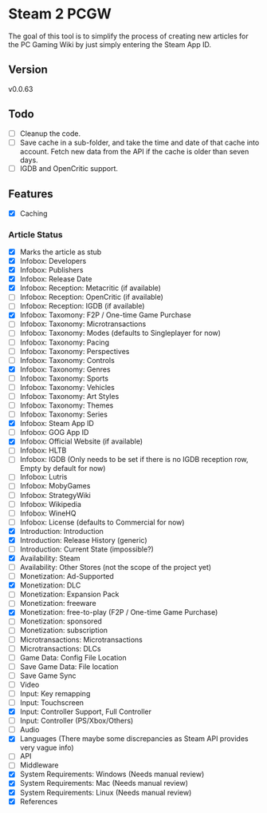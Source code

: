 # Steam 2 PCGW

The goal of this tool is to simplify the process of creating new articles for the PC Gaming Wiki by just simply entering the Steam App ID.

## Version

v0.0.63

## Todo

- [ ] Cleanup the code.
- [ ] Save cache in a sub-folder, and take the time and date of that cache into account.  Fetch new data from the API if the cache is older than seven days.
- [ ] IGDB and OpenCritic support.

## Features

- [x] Caching

### Article Status

- [x] Marks the article as stub
- [x] Infobox: Developers
- [x] Infobox: Publishers
- [x] Infobox: Release Date
- [x] Infobox: Reception: Metacritic (if available)
- [ ] Infobox: Reception: OpenCritic (if available)
- [ ] Infobox: Reception: IGDB (if available)
- [x] Infobox: Taxomony: F2P / One-time Game Purchase
- [ ] Infobox: Taxonomy: Microtransactions
- [ ] Infobox: Taxonomy: Modes (defaults to Singleplayer for now)
- [ ] Infobox: Taxonomy: Pacing
- [ ] Infobox: Taxonomy: Perspectives
- [ ] Infobox: Taxonomy: Controls
- [x] Infobox: Taxonomy: Genres
- [ ] Infobox: Taxonomy: Sports
- [ ] Infobox: Taxonomy: Vehicles
- [ ] Infobox: Taxonomy: Art Styles
- [ ] Infobox: Taxonomy: Themes
- [ ] Infobox: Taxonomy: Series
- [x] Infobox: Steam App ID
- [ ] Infobox: GOG App ID
- [x] Infobox: Official Website (if available)
- [ ] Infobox: HLTB
- [ ] Infobox: IGDB (Only needs to be set if there is no IGDB reception row, Empty by default for now)
- [ ] Infobox: Lutris
- [ ] Infobox: MobyGames
- [ ] Infobox: StrategyWiki
- [ ] Infobox: Wikipedia
- [ ] Infobox: WineHQ
- [ ] Infobox: License (defaults to Commercial for now)
- [x] Introduction: Introduction
- [x] Introduction: Release History (generic)
- [ ] Introduction: Current State (impossible?)
- [x] Availability: Steam
- [ ] Availability: Other Stores (not the scope of the project yet)
- [ ] Monetization: Ad-Supported
- [x] Monetization: DLC
- [ ] Monetization: Expansion Pack
- [ ] Monetization: freeware
- [x] Monetization: free-to-play (F2P / One-time Game Purchase)
- [ ] Monetization: sponsored
- [ ] Monetization: subscription
- [ ] Microtransactions: Microtransactions
- [ ] Microtransactions: DLCs
- [ ] Game Data: Config File Location
- [ ] Save Game Data: File location
- [ ] Save Game Sync
- [ ] Video
- [ ] Input: Key remapping
- [ ] Input: Touchscreen
- [x] Input: Controller Support, Full Controller
- [ ] Input: Controller (PS/Xbox/Others)
- [ ] Audio
- [x] Languages (There maybe some discrepancies as Steam API provides very vague info)
- [ ] API
- [ ] Middleware
- [x] System Requirements: Windows (Needs manual review)
- [x] System Requirements: Mac (Needs manual review)
- [x] System Requirements: Linux (Needs manual review)
- [x] References

